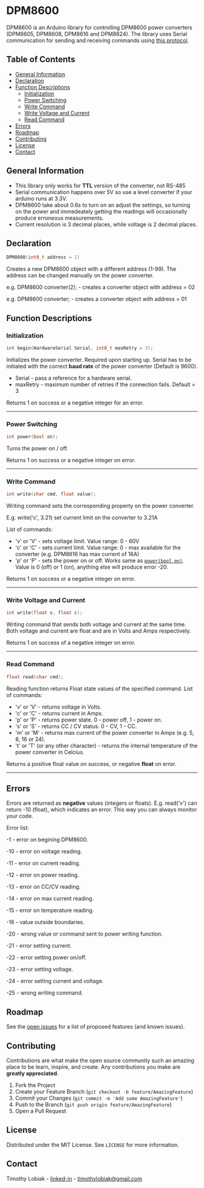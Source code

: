 # DPM8600

DPM8600 is an Arduino library for controlling DPM8600 power converters (DPM8605, DPM8608, DPM8616 and DPM8624). The library uses Serial communication for sending and receiving commands using [this protocol](https://www.mediafire.com/folder/ds68ouh6f4lx7/DPM8600_Data).

## Table of Contents

* [General Information](#general-information)
* [Declaration](#declaration)
* [Function Descriptions](#function-descriptions)
    * [Initialization](#initialization)
    * [Power Switching](#power-switching)
    * [Write Command](#write-command)
    * [Write Voltage and Current](#write-voltage-and-current)
    * [Read Command](#read-command)
* [Errors](#errors)
* [Roadmap](#roadmap)
* [Contributing](#contributing)
* [License](#license)
* [Contact](#contact)


<!-- GENERAL INFORMATION -->
## General Information

* This library only works for **TTL** version of the converter, not RS-485
* Serial communication happens over 5V so use a level converter if your arduino runs at 3.3V.
* DPM8600 take about 0.6s to turn on an adjust the settings, so turning on the power and immedeately getting the readings will occasionally produce erroneous measurements.
* Current resolution is 3 decimal places, while voltage is 2 decimal places.


<!-- DECLARATION -->
## Declaration

```cpp
DPM8600(int8_t address = 1) 
```
Creates a new DPM8600 object with a different address (1-99). The address can be changed manually on the power converter.

e.g. DPM8600 converter(2); - creates a converter object with address = 02

e.g. DPM8600 converter; - creates a converter object with address = 01


<!-- FUNCTION DESCRIPTIONS -->
## Function Descriptions

### Initialization
```cpp
int begin(HardwareSerial Serial, int8_t maxRetry = 3);
```
Initializes the power converter. Required upon starting up. Serial has to be initiated with the correct **baud rate** of the power converter (Default is 9600).

* Serial - pass a reference for a hardware serial. 
* maxRetry - maximum number of retries if the connection fails. Default = 3

Returns 1 on success or a negative integer for an error.

---

### Power Switching
```cpp
int power(bool on);
```
Turns the power on / off.

Returns 1 on success or a negative integer on error.

---

### Write Command
```cpp
int write(char cmd, float value);
```

Writing command sets the corresponding property on the power converter. 

E.g. write('c', 3.21) set current limit on the converter to 3.21A 

List of commands:

* 'v' or 'V' - sets voltage limit. Value range: 0 - 60V
* 'c' or 'C' - sets current limit. Value range: 0 - max available for the converter (e.g. DPM8616 has max current of 16A)
* 'p' or 'P' - sets the power on or off. Works same as [`power(bool on)`](#power-switching). Value is 0 (off) or 1 (on), anything else will produce error -20.

Returns 1 on success or a negative integer on error.

---

### Write Voltage and Current
```cpp
int write(float v, float c);
```

Writing command that sends both voltage and current at the same time.
Both voltage and current are float and are in Volts and Amps respectively.

Returns 1 on success of a negative integer on error.

---

### Read Command

```cpp
float read(char cmd);
```

Reading function returns Float state values of the specified command. List of commands:

* 'v' or 'V' - returns voltage in Volts.
* 'c' or 'C' - returns current in Amps.
* 'p' or 'P' - returns power state. 0 - power off, 1 - power on.
* 's' or 'S' - returns CC / CV status. 0 - CV, 1 - CC.
* 'm' or 'M' - returns max current of the power converter in Amps (e.g. 5, 8, 16 or 24).
* 't' or 'T' (or any other character) - returns the internal temperature of the power converter in Celcius.

Returns a positive float value on success, or negative **float** on error.

---

<!-- ERRORS -->
## Errors

Errors are returned as **negative** values (integers or floats).
E.g. read('v') can return -10 (float), which indicates an error. This way you can always monitor your code.

Error list:

  -1 - error on begining DPM8600.

  -10 - error on voltage reading.

  -11 - error on current reading.

  -12 - error on power reading.

  -13 - error on CC/CV reading.

  -14 - error on max current reading.

  -15 - error on temperature reading.

  -16 - value outside boundaries.

  -20 - wrong value or command sent to power writing function.

  -21 - error setting current.

  -22 - error setting power on/off.

  -23 - error setting voltage.

  -24 - error setting current and voltage.

  -25 - wrong writing command.

<!-- ROADMAP -->
## Roadmap

See the [open issues](https://github.com/Lotiq/SMART_Wire/issues) for a list of proposed features (and known issues).


<!-- CONTRIBUTING -->
## Contributing

Contributions are what make the open source community such an amazing place to be learn, inspire, and create. Any contributions you make are **greatly appreciated**.

1. Fork the Project
2. Create your Feature Branch (`git checkout -b feature/AmazingFeature`)
3. Commit your Changes (`git commit -m 'Add some AmazingFeature'`)
4. Push to the Branch (`git push origin feature/AmazingFeature`)
5. Open a Pull Request



<!-- LICENSE -->
## License

Distributed under the MIT License. See `LICENSE` for more information.



<!-- CONTACT -->
## Contact

Timothy Lobiak - [linked-in](http://linkedin.com/in/timothy-lobiak-045792151) - timothylobiak@gmail.com
